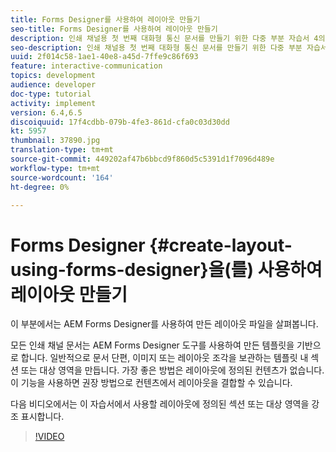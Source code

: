 ```yaml
---
title: Forms Designer를 사용하여 레이아웃 만들기
seo-title: Forms Designer를 사용하여 레이아웃 만들기
description: 인쇄 채널용 첫 번째 대화형 통신 문서를 만들기 위한 다중 부분 자습서 4의 일부입니다.이 부분에서 AEM Forms Designer를 사용하여 만든 레이아웃 파일을 봅니다.
seo-description: 인쇄 채널용 첫 번째 대화형 통신 문서를 만들기 위한 다중 부분 자습서 4의 일부입니다.이 부분에서 AEM Forms Designer를 사용하여 만든 레이아웃 파일을 봅니다.
uuid: 2f014c58-1ae1-40e8-a45d-7ffe9c86f693
feature: interactive-communication
topics: development
audience: developer
doc-type: tutorial
activity: implement
version: 6.4,6.5
discoiquuid: 17f4cdbb-079b-4fe3-861d-cfa0c03d30dd
kt: 5957
thumbnail: 37890.jpg
translation-type: tm+mt
source-git-commit: 449202af47b6bbcd9f860d5c5391d1f7096d489e
workflow-type: tm+mt
source-wordcount: '164'
ht-degree: 0%

---
```



# Forms Designer {#create-layout-using-forms-designer}을(를) 사용하여 레이아웃 만들기

이 부분에서는 AEM Forms Designer를 사용하여 만든 레이아웃 파일을 살펴봅니다.

모든 인쇄 채널 문서는 AEM Forms Designer 도구를 사용하여 만든 템플릿을 기반으로 합니다. 일반적으로 문서 단편, 이미지 또는 레이아웃 조각을 보관하는 템플릿 내 섹션 또는 대상 영역을 만듭니다. 가장 좋은 방법은 레이아웃에 정의된 컨텐츠가 없습니다. 이 기능을 사용하면 권장 방법으로 컨텐츠에서 레이아웃을 결합할 수 있습니다.

다음 비디오에서는 이 자습서에서 사용할 레이아웃에 정의된 섹션 또는 대상 영역을 강조 표시합니다.

>[!VIDEO](https://video.tv.adobe.com/v/37890/?quality=9)



